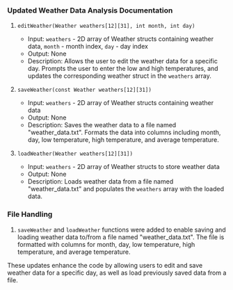 ### Updated Weather Data Analysis Documentation

1. `editWeather(Weather weathers[12][31], int month, int day)`

   - Input: `weathers` - 2D array of Weather structs containing weather data, `month` - month index, `day` - day index
   - Output: None
   - Description: Allows the user to edit the weather data for a specific day. Prompts the user to enter the low and high temperatures, and updates the corresponding weather struct in the `weathers` array.

2. `saveWeather(const Weather weathers[12][31])`

   - Input: `weathers` - 2D array of Weather structs containing weather data
   - Output: None
   - Description: Saves the weather data to a file named "weather_data.txt". Formats the data into columns including month, day, low temperature, high temperature, and average temperature.

3. `loadWeather(Weather weathers[12][31])`
   - Input: `weathers` - 2D array of Weather structs to store weather data
   - Output: None
   - Description: Loads weather data from a file named "weather_data.txt" and populates the `weathers` array with the loaded data.

### File Handling

1. `saveWeather` and `loadWeather` functions were added to enable saving and loading weather data to/from a file named "weather_data.txt". The file is formatted with columns for month, day, low temperature, high temperature, and average temperature.

These updates enhance the code by allowing users to edit and save weather data for a specific day, as well as load previously saved data from a file.
